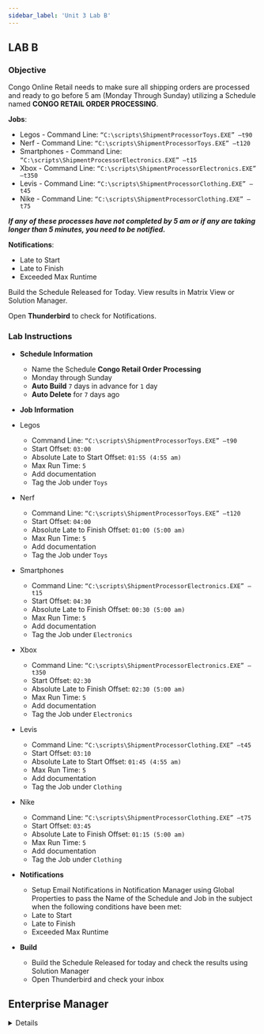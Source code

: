 ```yaml
---
sidebar_label: 'Unit 3 Lab B'
---
```


## LAB B

### Objective

Congo Online Retail needs to make sure all shipping orders are processed and ready to go before 5 am (Monday Through Sunday) utilizing a Schedule named **CONGO RETAIL ORDER PROCESSING**.   

**Jobs**:

*	Legos - Command Line: ```“C:\scripts\ShipmentProcessorToys.EXE” –t90```
*	Nerf - Command Line: ```“C:\scripts\ShipmentProcessorToys.EXE” –t120```
*	Smartphones - Command Line: ```“C:\scripts\ShipmentProcessorElectronics.EXE” –t15```
*	Xbox - Command Line: ```“C:\scripts\ShipmentProcessorElectronics.EXE” –t350```
*	Levis - Command Line: ```“C:\scripts\ShipmentProcessorClothing.EXE” –t45```
*	Nike - Command Line: ```“C:\scripts\ShipmentProcessorClothing.EXE” –t75```

**_If any of these processes have not completed by 5 am or if any are taking longer than 5 minutes, you need to be notified._** 

**Notifications**:

* Late to Start
* Late to Finish
* Exceeded Max Runtime

Build the Schedule Released for Today. View results in Matrix View or Solution Manager. 

Open **Thunderbird** to check for Notifications.


### Lab Instructions

* **Schedule Information**

    * Name the Schedule **Congo Retail Order Processing**
    * Monday through Sunday
    * **Auto Build** ```7``` days in advance for ```1``` day
    * **Auto Delete** for ```7``` days ago

* **Job Information**

*  Legos
    * Command Line: 
     ```“C:\scripts\ShipmentProcessorToys.EXE” –t90```
    * Start Offset: ```03:00```
    * Absolute Late to Start Offset: ```01:55 (4:55 am)```
    * Max Run Time: ```5```
    * Add documentation
    * Tag the Job under ```Toys```
* Nerf
    * Command Line: ```“C:\scripts\ShipmentProcessorToys.EXE” –t120```
    * Start Offset: ```04:00```
    * Absolute Late to Finish Offset: ```01:00 (5:00 am)```
    * Max Run Time: ```5```
    * Add documentation 
    * Tag the Job under ```Toys```
* Smartphones
    * Command Line: ```“C:\scripts\ShipmentProcessorElectronics.EXE” –t15```
    * Start Offset: ``04:30``
    * Absolute Late to Finish Offset: ```00:30 (5:00 am)```
    * Max Run Time: ```5```
    * Add documentation 
    * Tag the Job under ```Electronics```
* Xbox
    * Command Line: ```“C:\scripts\ShipmentProcessorElectronics.EXE” –t350```
    * Start Offset: ```02:30```
    * Absolute Late to Finish Offset: ```02:30 (5:00 am)```
    * Max Run Time: ```5```
    * Add documentation 
    * Tag the Job under ```Electronics```
* Levis
    * Command Line: ```“C:\scripts\ShipmentProcessorClothing.EXE” –t45```
    * Start Offset: ```03:10```
    * Absolute Late to Start Offset: ```01:45 (4:55 am)```
    * Max Run Time: ```5```
    * Add documentation 
    * Tag the Job under ```Clothing```
* Nike
    * Command Line: ```“C:\scripts\ShipmentProcessorClothing.EXE” –t75```
    * Start Offset: ```03:45```
    * Absolute Late to Finish Offset: ```01:15 (5:00 am)```
    * Max Run Time: ```5```
    * Add documentation 
    * Tag the Job under ```Clothing```

* **Notifications**
    * Setup Email Notifications in Notification Manager using Global Properties to pass the Name of the Schedule and Job in the subject when the following conditions have been met:
    * Late to Start
    * Late to Finish
    * Exceeded Max Runtime

* **Build**
    * Build the Schedule Released for today and check the results using Solution Manager
    * Open Thunderbird and check your inbox


## Enterprise Manager

<details>

:::tip [Walkthrough Video - Unit 3 Lab B](../static/videobasic/U3LabB.mp4)

:::

* **Schedule Information**

    * Name the Schedule **Congo Retail Order Processing**
    * Monday through Sunday
    * **Auto Build** ```7``` days in advance for ```1``` day
    * **Auto Delete** for ```7``` days ago

* **Job Information**

*  Legos
    * Command Line: 
     ```“C:\scripts\ShipmentProcessorToys.EXE” –t90```
    * Start Offset: ```03:00```
    * Absolute Late to Start Offset: ```01:55 (4:55 am)```
    * Max Run Time: ```5```
    * Add documentation
    * Tag the Job under ```Toys```
* Nerf
    * Command Line: ```“C:\scripts\ShipmentProcessorToys.EXE” –t120```
    * Start Offset: ```04:00```
    * Absolute Late to Finish Offset: ```01:00 (5:00 am)```
    * Max Run Time: ```5```
    * Add documentation 
    * Tag the Job under ```Toys```
* Smartphones
    * Command Line: ```“C:\scripts\ShipmentProcessorElectronics.EXE” –t15```
    * Start Offset: ``04:30``
    * Absolute Late to Finish Offset: ```00:30 (5:00 am)```
    * Max Run Time: ```5```
    * Add documentation 
    * Tag the Job under ```Electronics```
* Xbox
    * Command Line: ```“C:\scripts\ShipmentProcessorElectronics.EXE” –t350```
    * Start Offset: ```02:30```
    * Absolute Late to Finish Offset: ```02:30 (5:00 am)```
    * Max Run Time: ```5```
    * Add documentation 
    * Tag the Job under ```Electronics```
* Levis
    * Command Line: ```“C:\scripts\ShipmentProcessorClothing.EXE” –t45```
    * Start Offset: ```03:10```
    * Absolute Late to Start Offset: ```01:45 (4:55 am)```
    * Max Run Time: ```5```
    * Add documentation 
    * Tag the Job under ```Clothing```
* Nike
    * Command Line: ```“C:\scripts\ShipmentProcessorClothing.EXE” –t75```
    * Start Offset: ```03:45```
    * Absolute Late to Finish Offset: ```01:15 (5:00 am)```
    * Max Run Time: ```5```
    * Add documentation 
    * Tag the Job under ```Clothing```

* **Notifications**
    * Setup Email Notifications in Notification Manager using Global Properties to pass the Name of the Schedule and Job in the subject when the following conditions have been met:
    * Late to Start
    * Late to Finish
    * Exceeded Max Runtime

* **Build**
    * Build the Schedule Released for today and check the results using Solution Manager
    * Open Thunderbird and check your inbox

</details>